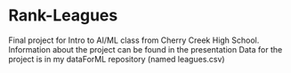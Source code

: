 # Rank-Leagues
Final project for Intro to AI/ML class from Cherry Creek High School.
Information about the project can be found in the presentation
Data for the project is in my dataForML repository (named leagues.csv)
